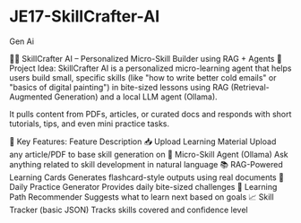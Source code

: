 # JE17-SkillCrafter-AI
Gen Ai

🧪💡 SkillCrafter AI – Personalized Micro-Skill Builder using RAG + Agents
🧠 Project Idea:
SkillCrafter AI is a personalized micro-learning agent that helps users build small, specific skills (like "how to write better cold emails" or "basics of digital painting") in bite-sized lessons using RAG (Retrieval-Augmented Generation) and a local LLM agent (Ollama).

It pulls content from PDFs, articles, or curated docs and responds with short tutorials, tips, and even mini practice tasks.

🧩 Key Features:
Feature	Description
📥 Upload Learning Material	Upload any article/PDF to base skill generation on
🧠 Micro-Skill Agent (Ollama)	Ask anything related to skill development in natural language
📚 RAG-Powered Learning Cards	Generates flashcard-style outputs using real documents
🧪 Daily Practice Generator	Provides daily bite-sized challenges
🧭 Learning Path Recommender	Suggests what to learn next based on goals
📈 Skill Tracker (basic JSON)	Tracks skills covered and confidence level
